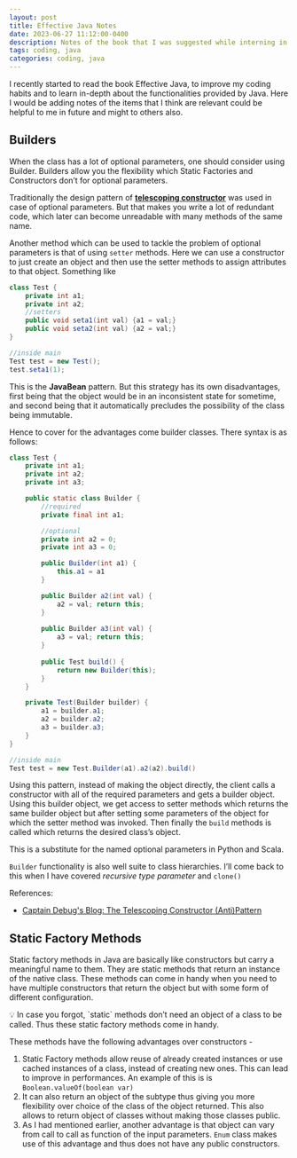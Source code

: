 ```yaml
---
layout: post
title: Effective Java Notes
date: 2023-06-27 11:12:00-0400 
description: Notes of the book that I was suggested while interning in Sprinklr
tags: coding, java
categories: coding, java
---
```


I recently started to read the book Effective Java, to improve my coding habits and to learn in-depth about the functionalities provided by Java. Here I would be adding notes of the items that I think are relevant could be helpful to me in future and might to others also. 

## Builders

When the class has a lot of optional parameters, one should consider using Builder. Builders allow you the flexibility which Static Factories and Constructors don’t for optional parameters. 

Traditionally the design pattern of **[telescoping constructor](https://www.captaindebug.com/2011/05/telescoping-constructor-antipattern#:~:text=The%20Telescoping%20Constructor%20is%20an,there%20are%20better%20alternatives%20availble.)** was used in case of optional parameters. But that makes you write a lot of redundant code, which later can become unreadable with many methods of the same name. 

Another method which can be used to tackle the problem of optional parameters is that of using `setter` methods. Here we can use a constructor to just create an object and then use the setter methods to assign attributes to that object. Something like

```java
class Test {
	private int a1;
	private int a2;
	//setters
	public void seta1(int val) {a1 = val;}
	public void seta2(int val) {a2 = val;}
}

//inside main
Test test = new Test();
test.seta1(1);
```

This is the ********JavaBean******** pattern. But this strategy has its own disadvantages, first being that the object would be in an inconsistent state for sometime, and second being that it automatically precludes the possibility of the class being immutable.

Hence to cover for the advantages come builder classes. There syntax is as follows:

```java
class Test {
	private int a1;
	private int a2;
	private int a3;

	public static class Builder {
		//required
		private final int a1;

		//optional
		private int a2 = 0;
		private int a3 = 0;

		public Builder(int a1) {
			this.a1 = a1
		}

		public Builder a2(int val) {
			a2 = val; return this;
		}
		
		public Builder a3(int val) {
			a3 = val; return this;
		}
		
		public Test build() {
			return new Builder(this);
		}
	}

	private Test(Builder builder) {
		a1 = builder.a1;
		a2 = builder.a2;
		a3 = builder.a3;
	}
}

//inside main
Test test = new Test.Builder(a1).a2(a2).build()
```

Using this pattern, instead of making the object directly, the client calls a constructor with all of the required parameters and gets a builder object. Using this builder object, we get access to setter methods which returns the same builder object but after setting some parameters of the object for which the setter method was invoked. Then finally the `build` methods is called which returns the desired class’s object.

This is a substitute for the named optional parameters in Python and Scala.

`Builder` functionality is also well suite to class hierarchies. I’ll come back to this when I have covered *recursive type parameter* and `clone()`

References:

- [Captain Debug's Blog: The Telescoping Constructor (Anti)Pattern](https://www.captaindebug.com/2011/05/telescoping-constructor-antipattern#:~:text=The%20Telescoping%20Constructor%20is%20an,there%20are%20better%20alternatives%20availble.)

## Static Factory Methods

Static factory methods in Java are basically like constructors but carry a meaningful name to them. They are static methods that return  an instance of the native class. These methods can come in handy when you need to have multiple constructors that return the object but with some form of different configuration.

<aside>
💡 In case you forgot, `static` methods don’t need an object of a class to be called. Thus these static factory methods come in handy.

</aside>

These methods have the following advantages over constructors -

1. Static Factory methods allow reuse of already created instances or use cached instances of a class, instead of creating new ones. This can lead to improve in performances. An example of this is is `Boolean.valueOf(boolean var)`
2. It can also return an object of the subtype thus giving you more flexibility over choice of the class of the object returned. This also allows to return object of classes without making those classes public.
3. As I had mentioned earlier, another advantage is that object can vary from call to call as function of the input parameters. `Enum` class makes use of this advantage and thus does not have any public constructors.